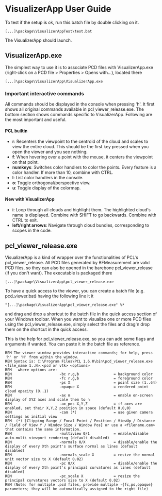 # VisualizerApp User Guide

To test if the setup is ok, run this batch file by double clicking on it.

    [...]\package\VisualizerAppTest\test.bat

The VisualizerApp should launch.

## VisualizerApp.exe

The simplest way to use it is to associate PCD files with VisualizerApp.exe (right-click on a PCD file > Properties > Opens with...), located there

    [...]\package\VisualizerApp\VisualizerApp.exe

### Important interactive commands

All commands should be displayed in the console when pressing 'h'. It first shows all original commands available in pcl_viewer_release.exe. The bottom section shows commands specific to VisualizerApp. Following are the most important and useful.

#### PCL builtin

* **r**: Recenters the viewpoint to the centroid of the cloud and scales to view the entire cloud. This should be the first key pressed when you open the viewer and you see nothing.
* **f**: When hovering over a point with the mouse, it centers the viewpoint on that point.
* **numkeys**: Switches color handlers to color the points. Every feature is a color handler. If more than 10, combine with CTRL.
* **l**: List color handlers in the console.
* **o**: Toggle orthogonal/perspective view.
* **u**: Toggle display of the colormap.
  
#### New with VisualizerApp

* **i**: Loop through all clouds and highlight them. The highlighted cloud's name is displayed. Combine with SHIFT to go backwards. Combine with CTRL to exit.
* **left/right arrows**: Navigate through cloud bundles, corresponding to scopes in the code.

## pcl_viewer_release.exe

VisualizerApp is a kind of wrapper over the functionalities of PCL's pcl_viewer_release. All PCD files generated by BFMeasurement are valid PCD files, so they can also be opened in the barebone pcl_viewer_release (if you don't want). The executable is packaged there

    [...]\package\VisualizerApp\pcl_viewer_release.exe

To have a quick access to the viewer, you can create a batch file (e.g. pcd_viewer.bat) having the following line it it

    "[...]\package\VisualizerApp\pcl_viewer_release.exe" %*

and drag and drop a shortcut to the batch file in the quick access section of your Windows toolbar. When you want to visualize one or more PCD files using the pcl_viewer_release.exe, simply select the files and drag'n drop them on the shortcut in the quick access.

This is the help for pcl_viewer_release.exe, so you can add some flags and arguments if wanted. You can paste it in the batch file as reference.

    REM The viewer window provides interactive commands; for help, press 'h' or 'H' from within the window.
    REM Syntax is: C:\Program Files\PCL 1.6.0\bin\pcd_viewer_release.exe <file_name 1..N>.<pcd or vtk> <options>
    REM   where options are:
    REM                      -bc r,g,b                = background color
    REM                      -fc r,g,b                = foreground color
    REM                      -ps X                    = point size (1..64)
    REM                      -opaque X                = rendered point cloud opacity (0..1)
    REM                      -ax n                    = enable on-screen display of XYZ axes and scale them to n
    REM                      -ax_pos X,Y,Z            = if axes are enabled, set their X,Y,Z position in space (default 0,0,0)
    REM                      -cam (*)                 = use given camera settings as initial view
    REM  (*) [Clipping Range / Focal Point / Position / ViewUp / Distance / Field of View Y / Window Size / Window Pos] or use a <filename.cam> that contains the same information.
    REM                      -multiview 0/1           = enable/disable auto-multi viewport rendering (default disabled)
    REM                      -normals 0/X             = disable/enable the display of every Xth point's surface normal as lines (default disabled)
    REM                      -normals_scale X         = resize the normal unit vector size to X (default 0.02)
    REM                      -pc 0/X                  = disable/enable the display of every Xth point's principal curvatures as lines (default disabled)
    REM                      -pc_scale X              = resize the principal curvatures vectors size to X (default 0.02)
    REM (Note: for multiple .pcd files, provide multiple -{fc,ps,opaque} parameters; they will be automatically assigned to the right file)
